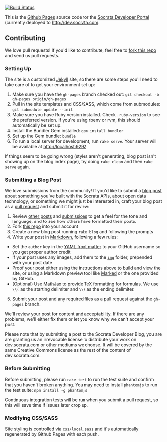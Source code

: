 [![Build Status](https://travis-ci.cin/socrata/dev.socrata.com.svg?branch=surge)](https://travis-ci.com/socrata/dev.socrata.com)

This is the [Github Pages](http://pages.github.com/) source code for the [Socrata Developer Portal](http://dev.socrata.com) (currently deployed to <http://dev.socrata.com>.

## Contributing

We love pull requests! If you'd like to contribute, feel free to [fork this repo](https://github.com/socrata/dev.socrata.com/fork) and send us pull requests.

### Setting Up

The site is a customized [Jekyll](http://jekyllrb.com/) site, so there are some steps you'll need to take care of to get your environment set up:

1. Make sure you have the `gh-pages` branch checked out: `git checkout -b gh-pages origin/gh-pages`
2. Pull in the site templates and CSS/SASS, which come from submodules: `git submodule update --init`
3. Make sure you have Ruby version installed. Check `.ruby-version` to see the preferred version. If you're using rbenv or rvm, this should automatically be set up.
4. Install the Bundler Gem installed: `gem install bundler`
5. Set up the Gem bundle: `bundle`
6. To run a local server for development, run `rake serve`. Your server will be available at <http://localhost:9292>

If things seem to be going wrong (styles aren't generating, blog post isn't showing up on the blog index page), try doing `rake clean` and then `rake serve` again.

### Submitting a Blog Post

We love submissions from the community! If you'd like to submit a [blog post](https://dev.socrata.com/blog/) about something you've built with the Socrata APIs, about open data technology, or something we might just be interested in, craft your blog post as a [pull request](https://github.com/socrata/dev.socrata.com/pulls) and submit it for review:

1. Review [other posts](https://dev.socrata.com/blog/) and [submissions](https://github.com/socrata/dev.socrata.com/pulls?q=is%3Apr+label%3Ablog+is%3Aclosed) to get a feel for the tone and language, and to see how others have formatted their posts.
2. Fork [this repo](https://github.com/socrata/dev.socrata.com) into your account
3. Create a new blog post running `rake blog` and following the prompts
4. Write your post in [Markdown](https://github.com/adam-p/markdown-here/wiki/Markdown-Cheatsheet), following a few rules:
  - Set the `author` key in the [YAML front matter](https://jekyllrb.com/docs/frontmatter/) to your GitHub username so you get proper author credit
  - If your post uses any images, add them to the [`img`](https://github.com/socrata/dev.socrata.com/tree/gh-pages/img) folder, prepended with your post date
  - Proof your post either using the instructions above to build and view the site, or using a Markdown preview tool like [Marked](http://marked2app.com/) or the one provided by GitHub.
  - (Optional) Use [MathJax](http://docs.mathjax.org/en/latest/basic/mathjax.html) to provide TeX formatting for formulas. We use `\\(` as the starting delimiter and `\\)` as the ending delimiter.
5. Submit your post and any required files as a pull request against the `gh-pages` branch.

We'll review your post for content and acceptability. If there are any problems, we'll either fix them or let you know why we can't accept your post.

Please note that by submitting a post to the Socrata Developer Blog, you are are granting us an irrevocable license to distribute your work on dev.socrata.com or other mediums we choose. It will be covered by the same Creative Commons license as the rest of the content of dev.socrata.com.

### Before Submitting

Before submitting, please run `rake test` to run the test suite and confirm that you haven't broken anything. You may need to install `phantomjs` to run the test suite: `npm install -g phantomjs`

Continuous integration tests will be run when you submit a pull request, so this will save time if issues later crop up.

### Modifying CSS/SASS

Site styling is controlled via `css/local.sass` and it's automatically regenerated by Github Pages with each push.
